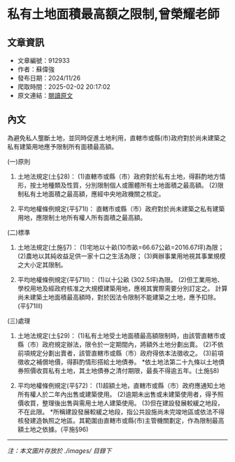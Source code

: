 # 私有土地面積最高額之限制,曾榮耀老師

## 文章資訊
- 文章編號：912933
- 作者：蘇偉強
- 發布日期：2024/11/26
- 爬取時間：2025-02-02 20:17:02
- 原文連結：[閱讀原文](https://real-estate.get.com.tw/Columns/detail.aspx?no=912933)

## 內文
為避免私人壟斷土地，並同時促進土地利用，直轄市或縣(市)政府對於尚未建築之私有建築用地應予限制所有面積最高額。

(一)原則

1. 土地法規定(土§28)： (1)直轄市或縣（市）政府對於私有土地，得斟酌地方情形，按土地種類及性質，分別限制個人或團體所有土地面積之最高額。 (2)限制私有土地面積之最高額，應經中央地政機關之核定。

2. 平均地權條例規定(平§71I)： 直轄市或縣（市）政府對於尚未建築之私有建築用地，應限制土地所有權人所有面積之最高額。

(二)標準

1. 土地法規定(土施§7)： (1)宅地以十畝(10市畝=66.67公畝=2016.67坪)為限； (2)農地以其純收益足供一家十口之生活為限； (3)興辦事業用地視其事業規模之大小定其限制。

2. 平均地權條例規定(平§71II)： (1)以十公畝 (302.5坪)為限。 (2)但工業用地、學校用地及經政府核准之大規模建築用地，應視其實際需要分別訂定之。 計算尚未建築土地面積最高額時，對於因法令限制不能建築之土地，應予扣除。(平§71III)

(三)處理

1. 土地法規定(土§29)： (1)私有土地受土地面積最高額限制時，由該管直轄市或縣（市）政府規定辦法，限令於一定期間內，將額外土地分劃出賣。 (2)不依前項規定分劃出賣者，該管直轄市或縣（市）政府得依本法徵收之。 (3)前項徵收之補償地價，得斟酌情形搭給土地債券。 *依土地法第二十九條以土地債券照價收買私有土地，其土地債券之清付期限，最長不得逾五年。(土施§8)

2. 平均地權條例規定(平§72)： (1)超額土地，直轄市或縣（市）政府應通知土地所有權人於二年內出售或建築使用。 (2)逾期未出售或未建築使用者，得予照價收買，整理後出售與需用土地人建築使用。 (3)但在建設發展較緩之地段，不在此限。 *所稱建設發展較緩之地段，指公共設施尚未完竣地區或依法不得核發建造執照之地區。其範圍由直轄市或縣(市)主管機關劃定，作為限制最高額土地之依據。(平施§96)

---
*注：本文圖片存放於 ./images/ 目錄下*
